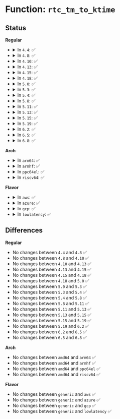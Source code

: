 # Function: <code>rtc_tm_to_ktime</code>

## Status
<b>Regular</b>
<ul>
<li>
<details>
<summary>In <code>4.4</code>: ✅</summary>

```c
ktime_t rtc_tm_to_ktime(struct rtc_time tm);
```

**Collision:** Unique Global

**Inline:** No

**Transformation:** False

**Instances:**

```
In drivers/rtc/rtc-lib.c (ffffffff816732f0)
Location: drivers/rtc/rtc-lib.c:129
Inline: False
Direct callers:
  - kernel/time/alarmtimer.c:alarmtimer_suspend
  - drivers/rtc/interface.c:rtc_timer_enqueue
  - drivers/rtc/interface.c:rtc_update_irq_enable
  - drivers/rtc/interface.c:rtc_timer_do_work
```
**Symbols:**

```
ffffffff816732f0-ffffffff81673326: rtc_tm_to_ktime (STB_GLOBAL)
```
</details>
</li>
<li>
<details>
<summary>In <code>4.8</code>: ✅</summary>

```c
ktime_t rtc_tm_to_ktime(struct rtc_time tm);
```

**Collision:** Unique Global

**Inline:** No

**Transformation:** False

**Instances:**

```
In drivers/rtc/rtc-lib.c (ffffffff816d3ae0)
Location: drivers/rtc/rtc-lib.c:129
Inline: False
Direct callers:
  - kernel/time/alarmtimer.c:alarmtimer_suspend
  - drivers/rtc/interface.c:rtc_timer_do_work
  - drivers/rtc/interface.c:rtc_timer_enqueue
  - drivers/rtc/interface.c:rtc_update_irq_enable
```
**Symbols:**

```
ffffffff816d3ae0-ffffffff816d3b16: rtc_tm_to_ktime (STB_GLOBAL)
```
</details>
</li>
<li>
<details>
<summary>In <code>4.10</code>: ✅</summary>

```c
ktime_t rtc_tm_to_ktime(struct rtc_time tm);
```

**Collision:** Unique Global

**Inline:** No

**Transformation:** False

**Instances:**

```
In drivers/rtc/rtc-lib.c (ffffffff817037c0)
Location: drivers/rtc/rtc-lib.c:129
Inline: False
Direct callers:
  - kernel/time/alarmtimer.c:alarmtimer_suspend
  - drivers/rtc/interface.c:rtc_timer_do_work
  - drivers/rtc/interface.c:rtc_timer_enqueue
  - drivers/rtc/interface.c:rtc_update_irq_enable
```
**Symbols:**

```
ffffffff817037c0-ffffffff817037f6: rtc_tm_to_ktime (STB_GLOBAL)
```
</details>
</li>
<li>
<details>
<summary>In <code>4.13</code>: ✅</summary>

```c
ktime_t rtc_tm_to_ktime(struct rtc_time tm);
```

**Collision:** Unique Global

**Inline:** No

**Transformation:** False

**Instances:**

```
In drivers/rtc/rtc-lib.c (ffffffff81718fa0)
Location: drivers/rtc/rtc-lib.c:129
Inline: False
Direct callers:
  - kernel/time/alarmtimer.c:alarmtimer_suspend
  - drivers/rtc/interface.c:rtc_timer_do_work
  - drivers/rtc/interface.c:rtc_timer_enqueue
  - drivers/rtc/interface.c:rtc_update_irq_enable
```
**Symbols:**

```
ffffffff81718fa0-ffffffff81718fd6: rtc_tm_to_ktime (STB_GLOBAL)
```
</details>
</li>
<li>
<details>
<summary>In <code>4.15</code>: ✅</summary>

```c
ktime_t rtc_tm_to_ktime(struct rtc_time tm);
```

**Collision:** Unique Global

**Inline:** No

**Transformation:** False

**Instances:**

```
In drivers/rtc/rtc-lib.c (ffffffff8178a180)
Location: drivers/rtc/rtc-lib.c:129
Inline: False
Direct callers:
  - kernel/time/alarmtimer.c:alarmtimer_suspend
  - drivers/rtc/interface.c:rtc_timer_do_work
  - drivers/rtc/interface.c:rtc_timer_enqueue
  - drivers/rtc/interface.c:rtc_update_irq_enable
```
**Symbols:**

```
ffffffff8178a180-ffffffff8178a1b6: rtc_tm_to_ktime (STB_GLOBAL)
```
</details>
</li>
<li>
<details>
<summary>In <code>4.18</code>: ✅</summary>

```c
ktime_t rtc_tm_to_ktime(struct rtc_time tm);
```

**Collision:** Unique Global

**Inline:** No

**Transformation:** False

**Instances:**

```
In drivers/rtc/rtc-lib.c (ffffffff817cb290)
Location: drivers/rtc/rtc-lib.c:127
Inline: False
Direct callers:
  - kernel/time/alarmtimer.c:alarmtimer_suspend
  - drivers/rtc/interface.c:rtc_timer_do_work
  - drivers/rtc/interface.c:rtc_timer_enqueue
  - drivers/rtc/interface.c:rtc_update_irq_enable
```
**Symbols:**

```
ffffffff817cb290-ffffffff817cb2c6: rtc_tm_to_ktime (STB_GLOBAL)
```
</details>
</li>
<li>
<details>
<summary>In <code>5.0</code>: ✅</summary>

```c
ktime_t rtc_tm_to_ktime(struct rtc_time tm);
```

**Collision:** Unique Global

**Inline:** No

**Transformation:** False

**Instances:**

```
In drivers/rtc/lib.c (ffffffff817f2940)
Location: drivers/rtc/lib.c:127
Inline: False
Direct callers:
  - kernel/time/alarmtimer.c:alarmtimer_suspend
  - drivers/rtc/interface.c:rtc_timer_do_work
  - drivers/rtc/interface.c:rtc_timer_enqueue
  - drivers/rtc/interface.c:rtc_update_irq_enable
```
**Symbols:**

```
ffffffff817f2940-ffffffff817f2976: rtc_tm_to_ktime (STB_GLOBAL)
```
</details>
</li>
<li>
<details>
<summary>In <code>5.3</code>: ✅</summary>

```c
ktime_t rtc_tm_to_ktime(struct rtc_time tm);
```

**Collision:** Unique Global

**Inline:** No

**Transformation:** False

**Instances:**

```
In drivers/rtc/lib.c (ffffffff81833620)
Location: drivers/rtc/lib.c:125
Inline: False
Direct callers:
  - kernel/time/alarmtimer.c:alarmtimer_suspend
  - drivers/rtc/interface.c:rtc_timer_do_work
  - drivers/rtc/interface.c:rtc_timer_enqueue
  - drivers/rtc/interface.c:rtc_update_irq_enable
```
**Symbols:**

```
ffffffff81833620-ffffffff81833657: rtc_tm_to_ktime (STB_GLOBAL)
```
</details>
</li>
<li>
<details>
<summary>In <code>5.4</code>: ✅</summary>

```c
ktime_t rtc_tm_to_ktime(struct rtc_time tm);
```

**Collision:** Unique Global

**Inline:** No

**Transformation:** False

**Instances:**

```
In drivers/rtc/lib.c (ffffffff81864f60)
Location: drivers/rtc/lib.c:125
Inline: False
Direct callers:
  - kernel/time/alarmtimer.c:alarmtimer_suspend
  - drivers/rtc/interface.c:rtc_timer_do_work
  - drivers/rtc/interface.c:rtc_timer_enqueue
  - drivers/rtc/interface.c:rtc_update_irq_enable
```
**Symbols:**

```
ffffffff81864f60-ffffffff81864f97: rtc_tm_to_ktime (STB_GLOBAL)
```
</details>
</li>
<li>
<details>
<summary>In <code>5.8</code>: ✅</summary>

```c
ktime_t rtc_tm_to_ktime(struct rtc_time tm);
```

**Collision:** Unique Global

**Inline:** No

**Transformation:** False

**Instances:**

```
In drivers/rtc/lib.c (ffffffff81938510)
Location: drivers/rtc/lib.c:125
Inline: False
Direct callers:
  - kernel/time/alarmtimer.c:alarmtimer_suspend
  - drivers/rtc/interface.c:rtc_timer_do_work
  - drivers/rtc/interface.c:rtc_timer_enqueue
  - drivers/rtc/interface.c:rtc_update_irq_enable
  - drivers/rtc/interface.c:rtc_set_alarm
```
**Symbols:**

```
ffffffff81938510-ffffffff81938560: rtc_tm_to_ktime (STB_GLOBAL)
```
</details>
</li>
<li>
<details>
<summary>In <code>5.11</code>: ✅</summary>

```c
ktime_t rtc_tm_to_ktime(struct rtc_time tm);
```

**Collision:** Unique Global

**Inline:** No

**Transformation:** False

**Instances:**

```
In drivers/rtc/lib.c (ffffffff8193e840)
Location: drivers/rtc/lib.c:125
Inline: False
Direct callers:
  - kernel/time/alarmtimer.c:alarmtimer_suspend
  - drivers/rtc/interface.c:rtc_timer_do_work
  - drivers/rtc/interface.c:rtc_timer_enqueue
  - drivers/rtc/interface.c:rtc_update_irq_enable
  - drivers/rtc/interface.c:rtc_set_alarm
```
**Symbols:**

```
ffffffff8193e840-ffffffff8193e890: rtc_tm_to_ktime (STB_GLOBAL)
```
</details>
</li>
<li>
<details>
<summary>In <code>5.13</code>: ✅</summary>

```c
ktime_t rtc_tm_to_ktime(struct rtc_time tm);
```

**Collision:** Unique Global

**Inline:** No

**Transformation:** False

**Instances:**

```
In drivers/rtc/lib.c (ffffffff81922040)
Location: drivers/rtc/lib.c:125
Inline: False
Direct callers:
  - kernel/time/alarmtimer.c:alarmtimer_suspend
  - drivers/rtc/interface.c:rtc_timer_do_work
  - drivers/rtc/interface.c:rtc_timer_enqueue
  - drivers/rtc/interface.c:rtc_update_irq_enable
  - drivers/rtc/interface.c:rtc_set_alarm
```
**Symbols:**

```
ffffffff81922040-ffffffff81922090: rtc_tm_to_ktime (STB_GLOBAL)
```
</details>
</li>
<li>
<details>
<summary>In <code>5.15</code>: ✅</summary>

```c
ktime_t rtc_tm_to_ktime(struct rtc_time tm);
```

**Collision:** Unique Global

**Inline:** No

**Transformation:** False

**Instances:**

```
In drivers/rtc/lib.c (ffffffff819c5230)
Location: drivers/rtc/lib.c:178
Inline: False
Direct callers:
  - kernel/time/alarmtimer.c:alarmtimer_suspend
  - drivers/rtc/interface.c:rtc_timer_do_work
  - drivers/rtc/interface.c:rtc_timer_enqueue
  - drivers/rtc/interface.c:rtc_update_irq_enable
  - drivers/rtc/interface.c:rtc_set_alarm
```
**Symbols:**

```
ffffffff819c5230-ffffffff819c5280: rtc_tm_to_ktime (STB_GLOBAL)
```
</details>
</li>
<li>
<details>
<summary>In <code>5.19</code>: ✅</summary>

```c
ktime_t rtc_tm_to_ktime(struct rtc_time tm);
```

**Collision:** Unique Global

**Inline:** No

**Transformation:** False

**Instances:**

```
In drivers/rtc/lib.c (ffffffff81b25810)
Location: drivers/rtc/lib.c:178
Inline: False
Direct callers:
  - kernel/time/alarmtimer.c:alarmtimer_suspend
  - drivers/rtc/interface.c:rtc_timer_do_work
  - drivers/rtc/interface.c:rtc_timer_enqueue
  - drivers/rtc/interface.c:rtc_update_irq_enable
  - drivers/rtc/interface.c:rtc_initialize_alarm
  - drivers/rtc/interface.c:rtc_initialize_alarm
```
**Symbols:**

```
ffffffff81b25810-ffffffff81b25872: rtc_tm_to_ktime (STB_GLOBAL)
```
</details>
</li>
<li>
<details>
<summary>In <code>6.2</code>: ✅</summary>

```c
ktime_t rtc_tm_to_ktime(struct rtc_time tm);
```

**Collision:** Unique Global

**Inline:** No

**Transformation:** False

**Instances:**

```
In drivers/rtc/lib.c (ffffffff81cb8dc0)
Location: drivers/rtc/lib.c:178
Inline: False
Direct callers:
  - kernel/time/alarmtimer.c:alarmtimer_suspend
  - drivers/rtc/interface.c:rtc_timer_do_work
  - drivers/rtc/interface.c:rtc_timer_enqueue
  - drivers/rtc/interface.c:rtc_update_irq_enable
  - drivers/rtc/interface.c:rtc_initialize_alarm
  - drivers/rtc/interface.c:rtc_initialize_alarm
  - drivers/rtc/interface.c:rtc_set_alarm
```
**Symbols:**

```
ffffffff81cb8dc0-ffffffff81cb8e22: rtc_tm_to_ktime (STB_GLOBAL)
```
</details>
</li>
<li>
<details>
<summary>In <code>6.5</code>: ✅</summary>

```c
ktime_t rtc_tm_to_ktime(struct rtc_time tm);
```

**Collision:** Unique Global

**Inline:** No

**Transformation:** False

**Instances:**

```
In drivers/rtc/lib.c (ffffffff81d204f0)
Location: drivers/rtc/lib.c:178
Inline: False
Direct callers:
  - kernel/time/alarmtimer.c:alarmtimer_suspend
  - drivers/rtc/interface.c:rtc_timer_do_work
  - drivers/rtc/interface.c:rtc_timer_enqueue
  - drivers/rtc/interface.c:rtc_update_irq_enable
  - drivers/rtc/interface.c:rtc_initialize_alarm
  - drivers/rtc/interface.c:rtc_initialize_alarm
  - drivers/rtc/interface.c:rtc_set_alarm
```
**Symbols:**

```
ffffffff81d204f0-ffffffff81d20552: rtc_tm_to_ktime (STB_GLOBAL)
```
</details>
</li>
<li>
<details>
<summary>In <code>6.8</code>: ✅</summary>

```c
ktime_t rtc_tm_to_ktime(struct rtc_time tm);
```

**Collision:** Unique Global

**Inline:** No

**Transformation:** False

**Instances:**

```
In drivers/rtc/lib.c (ffffffff81dd6220)
Location: drivers/rtc/lib.c:178
Inline: False
Direct callers:
  - kernel/time/alarmtimer.c:alarmtimer_suspend
  - drivers/rtc/interface.c:rtc_timer_do_work
  - drivers/rtc/interface.c:rtc_timer_enqueue
  - drivers/rtc/interface.c:rtc_update_irq_enable
  - drivers/rtc/interface.c:rtc_initialize_alarm
  - drivers/rtc/interface.c:rtc_initialize_alarm
  - drivers/rtc/interface.c:rtc_set_alarm
```
**Symbols:**

```
ffffffff81dd6220-ffffffff81dd6282: rtc_tm_to_ktime (STB_GLOBAL)
```
</details>
</li>
</ul>
<b>Arch</b>
<ul>
<li>
<details>
<summary>In <code>arm64</code>: ✅</summary>

```c
ktime_t rtc_tm_to_ktime(struct rtc_time tm);
```

**Collision:** Unique Global

**Inline:** No

**Transformation:** False

**Instances:**

```
In drivers/rtc/lib.c (ffff800010aa67a8)
Location: drivers/rtc/lib.c:125
Inline: False
Direct callers:
  - kernel/time/alarmtimer.c:alarmtimer_suspend
  - drivers/rtc/interface.c:rtc_timer_do_work
  - drivers/rtc/interface.c:rtc_timer_enqueue
  - drivers/rtc/interface.c:rtc_update_irq_enable
```
**Symbols:**

```
ffff800010aa67a8-ffff800010aa6804: rtc_tm_to_ktime (STB_GLOBAL)
```
</details>
</li>
<li>
<details>
<summary>In <code>armhf</code>: ✅</summary>

```c
ktime_t rtc_tm_to_ktime(struct rtc_time tm);
```

**Collision:** Unique Global

**Inline:** No

**Transformation:** False

**Instances:**

```
In drivers/rtc/lib.c (c0b85270)
Location: drivers/rtc/lib.c:125
Inline: False
Direct callers:
  - kernel/time/alarmtimer.c:alarmtimer_suspend
  - drivers/rtc/interface.c:rtc_timer_do_work
  - drivers/rtc/interface.c:rtc_timer_enqueue
  - drivers/rtc/interface.c:rtc_update_irq_enable
```
**Symbols:**

```
c0b85270-c0b852d8: rtc_tm_to_ktime (STB_GLOBAL)
```
</details>
</li>
<li>
<details>
<summary>In <code>ppc64el</code>: ✅</summary>

```c
ktime_t rtc_tm_to_ktime(struct rtc_time tm);
```

**Collision:** Unique Global

**Inline:** No

**Transformation:** False

**Instances:**

```
In drivers/rtc/lib.c (c000000000b87360)
Location: drivers/rtc/lib.c:125
Inline: False
Direct callers:
  - kernel/time/alarmtimer.c:alarmtimer_suspend
  - drivers/rtc/interface.c:rtc_timer_do_work
  - drivers/rtc/interface.c:rtc_timer_enqueue
  - drivers/rtc/interface.c:rtc_update_irq_enable
```
**Symbols:**

```
c000000000b87360-c000000000b873e8: rtc_tm_to_ktime (STB_GLOBAL)
```
</details>
</li>
<li>
<details>
<summary>In <code>riscv64</code>: ✅</summary>

```c
ktime_t rtc_tm_to_ktime(struct rtc_time tm);
```

**Collision:** Unique Global

**Inline:** No

**Transformation:** False

**Instances:**

```
In drivers/rtc/lib.c (ffffffe0006b2af6)
Location: drivers/rtc/lib.c:125
Inline: False
Direct callers:
  - kernel/time/alarmtimer.c:alarmtimer_suspend
  - drivers/rtc/interface.c:rtc_timer_do_work
  - drivers/rtc/interface.c:rtc_timer_enqueue
  - drivers/rtc/interface.c:rtc_update_irq_enable
```
**Symbols:**

```
ffffffe0006b2af6-ffffffe0006b2b48: rtc_tm_to_ktime (STB_GLOBAL)
```
</details>
</li>
</ul>
<b>Flavor</b>
<ul>
<li>
<details>
<summary>In <code>aws</code>: ✅</summary>

```c
ktime_t rtc_tm_to_ktime(struct rtc_time tm);
```

**Collision:** Unique Global

**Inline:** No

**Transformation:** False

**Instances:**

```
In drivers/rtc/lib.c (ffffffff81817c10)
Location: drivers/rtc/lib.c:125
Inline: False
Direct callers:
  - kernel/time/alarmtimer.c:alarmtimer_suspend
  - drivers/rtc/interface.c:rtc_timer_do_work
  - drivers/rtc/interface.c:rtc_timer_enqueue
  - drivers/rtc/interface.c:rtc_update_irq_enable
```
**Symbols:**

```
ffffffff81817c10-ffffffff81817c47: rtc_tm_to_ktime (STB_GLOBAL)
```
</details>
</li>
<li>
<details>
<summary>In <code>azure</code>: ✅</summary>

```c
ktime_t rtc_tm_to_ktime(struct rtc_time tm);
```

**Collision:** Unique Global

**Inline:** No

**Transformation:** False

**Instances:**

```
In drivers/rtc/lib.c (ffffffff817df300)
Location: drivers/rtc/lib.c:125
Inline: False
Direct callers:
  - kernel/time/alarmtimer.c:alarmtimer_suspend
  - drivers/rtc/interface.c:rtc_timer_do_work
  - drivers/rtc/interface.c:rtc_timer_enqueue
  - drivers/rtc/interface.c:rtc_update_irq_enable
```
**Symbols:**

```
ffffffff817df300-ffffffff817df337: rtc_tm_to_ktime (STB_GLOBAL)
```
</details>
</li>
<li>
<details>
<summary>In <code>gcp</code>: ✅</summary>

```c
ktime_t rtc_tm_to_ktime(struct rtc_time tm);
```

**Collision:** Unique Global

**Inline:** No

**Transformation:** False

**Instances:**

```
In drivers/rtc/lib.c (ffffffff818590f0)
Location: drivers/rtc/lib.c:125
Inline: False
Direct callers:
  - kernel/time/alarmtimer.c:alarmtimer_suspend
  - drivers/rtc/interface.c:rtc_timer_do_work
  - drivers/rtc/interface.c:rtc_timer_enqueue
  - drivers/rtc/interface.c:rtc_update_irq_enable
```
**Symbols:**

```
ffffffff818590f0-ffffffff81859127: rtc_tm_to_ktime (STB_GLOBAL)
```
</details>
</li>
<li>
<details>
<summary>In <code>lowlatency</code>: ✅</summary>

```c
ktime_t rtc_tm_to_ktime(struct rtc_time tm);
```

**Collision:** Unique Global

**Inline:** No

**Transformation:** False

**Instances:**

```
In drivers/rtc/lib.c (ffffffff818741d0)
Location: drivers/rtc/lib.c:125
Inline: False
Direct callers:
  - kernel/time/alarmtimer.c:alarmtimer_suspend
  - drivers/rtc/interface.c:rtc_timer_do_work
  - drivers/rtc/interface.c:rtc_timer_enqueue
  - drivers/rtc/interface.c:rtc_update_irq_enable
```
**Symbols:**

```
ffffffff818741d0-ffffffff81874207: rtc_tm_to_ktime (STB_GLOBAL)
```
</details>
</li>
</ul>

## Differences
<b>Regular</b>
<ul>
<li>
No changes between <code>4.4</code> and <code>4.8</code> ✅
</li>
<li>
No changes between <code>4.8</code> and <code>4.10</code> ✅
</li>
<li>
No changes between <code>4.10</code> and <code>4.13</code> ✅
</li>
<li>
No changes between <code>4.13</code> and <code>4.15</code> ✅
</li>
<li>
No changes between <code>4.15</code> and <code>4.18</code> ✅
</li>
<li>
No changes between <code>4.18</code> and <code>5.0</code> ✅
</li>
<li>
No changes between <code>5.0</code> and <code>5.3</code> ✅
</li>
<li>
No changes between <code>5.3</code> and <code>5.4</code> ✅
</li>
<li>
No changes between <code>5.4</code> and <code>5.8</code> ✅
</li>
<li>
No changes between <code>5.8</code> and <code>5.11</code> ✅
</li>
<li>
No changes between <code>5.11</code> and <code>5.13</code> ✅
</li>
<li>
No changes between <code>5.13</code> and <code>5.15</code> ✅
</li>
<li>
No changes between <code>5.15</code> and <code>5.19</code> ✅
</li>
<li>
No changes between <code>5.19</code> and <code>6.2</code> ✅
</li>
<li>
No changes between <code>6.2</code> and <code>6.5</code> ✅
</li>
<li>
No changes between <code>6.5</code> and <code>6.8</code> ✅
</li>
</ul>
<b>Arch</b>
<ul>
<li>
No changes between <code>amd64</code> and <code>arm64</code> ✅
</li>
<li>
No changes between <code>amd64</code> and <code>armhf</code> ✅
</li>
<li>
No changes between <code>amd64</code> and <code>ppc64el</code> ✅
</li>
<li>
No changes between <code>amd64</code> and <code>riscv64</code> ✅
</li>
</ul>
<b>Flavor</b>
<ul>
<li>
No changes between <code>generic</code> and <code>aws</code> ✅
</li>
<li>
No changes between <code>generic</code> and <code>azure</code> ✅
</li>
<li>
No changes between <code>generic</code> and <code>gcp</code> ✅
</li>
<li>
No changes between <code>generic</code> and <code>lowlatency</code> ✅
</li>
</ul>
